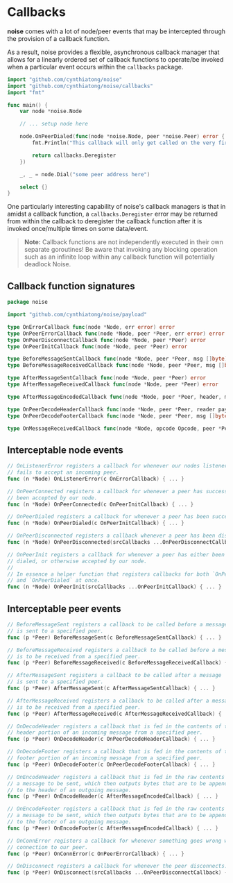 # Callbacks

**noise** comes with a lot of node/peer events that may be intercepted through the provision of a callback function.

As a result, noise provides a flexible, asynchronous callback manager that allows for a linearly ordered set of
callback functions to operate/be invoked when a particular event occurs within the `callbacks` package.

```go
import "github.com/cynthiatong/noise"
import "github.com/cynthiatong/noise/callbacks"
import "fmt"

func main() {
    var node *noise.Node

    // ... setup node here

    node.OnPeerDialed(func(node *noise.Node, peer *noise.Peer) error {
        fmt.Println("This callback will only get called on the very first peer dialed!")

    	return callbacks.Deregister
    })

    _, _ = node.Dial("some peer address here")

    select {}
}
```

One particularly interesting capability of noise's callback managers is that in amidst a callback function, a `callbacks.Deregister` error
may be returned from within the callback to deregister the callback function after it is invoked once/multiple times on some data/event.

> **Note:** Callback functions are not independently executed in their own separate goroutines! Be aware that invoking any blocking operation such as an infinite loop within any callback function will potentially deadlock Noise.

## Callback function signatures

```go
package noise

import "github.com/cynthiatong/noise/payload"

type OnErrorCallback func(node *Node, err error) error
type OnPeerErrorCallback func(node *Node, peer *Peer, err error) error
type OnPeerDisconnectCallback func(node *Node, peer *Peer) error
type OnPeerInitCallback func(node *Node, peer *Peer) error

type BeforeMessageSentCallback func(node *Node, peer *Peer, msg []byte) ([]byte, error)
type BeforeMessageReceivedCallback func(node *Node, peer *Peer, msg []byte) ([]byte, error)

type AfterMessageSentCallback func(node *Node, peer *Peer) error
type AfterMessageReceivedCallback func(node *Node, peer *Peer) error

type AfterMessageEncodedCallback func(node *Node, peer *Peer, header, msg []byte) ([]byte, error)

type OnPeerDecodeHeaderCallback func(node *Node, peer *Peer, reader payload.Reader) error
type OnPeerDecodeFooterCallback func(node *Node, peer *Peer, msg []byte, reader payload.Reader) error

type OnMessageReceivedCallback func(node *Node, opcode Opcode, peer *Peer, message Message) error
```

## Interceptable node events

```go
// OnListenerError registers a callback for whenever our nodes listener
// fails to accept an incoming peer.
func (n *Node) OnListenerError(c OnErrorCallback) { ... }

// OnPeerConnected registers a callback for whenever a peer has successfully
// been accepted by our node.
func (n *Node) OnPeerConnected(c OnPeerInitCallback) { ... }

// OnPeerDialed registers a callback for whenever a peer has been successfully dialed.
func (n *Node) OnPeerDialed(c OnPeerInitCallback) { ... }

// OnPeerDisconnected registers a callback whenever a peer has been disconnected.
func (n *Node) OnPeerDisconnected(srcCallbacks ...OnPeerDisconnectCallback) { ... }

// OnPeerInit registers a callback for whenever a peer has either been successfully
// dialed, or otherwise accepted by our node.
//
// In essence a helper function that registers callbacks for both `OnPeerConnected`
// and `OnPeerDialed` at once.
func (n *Node) OnPeerInit(srcCallbacks ...OnPeerInitCallback) { ... }
```

## Interceptable peer events

```go
// BeforeMessageSent registers a callback to be called before a message
// is sent to a specified peer.
func (p *Peer) BeforeMessageSent(c BeforeMessageSentCallback) { ... }

// BeforeMessageReceived registers a callback to be called before a message
// is to be received from a specified peer.
func (p *Peer) BeforeMessageReceived(c BeforeMessageReceivedCallback) { ... }

// AfterMessageSent registers a callback to be called after a message
// is sent to a specified peer.
func (p *Peer) AfterMessageSent(c AfterMessageSentCallback) { ... }

// AfterMessageReceived registers a callback to be called after a message
// is to be received from a specified peer.
func (p *Peer) AfterMessageReceived(c AfterMessageReceivedCallback) { ... }

// OnDecodeHeader registers a callback that is fed in the contents of the
// header portion of an incoming message from a specified peer.
func (p *Peer) OnDecodeHeader(c OnPeerDecodeHeaderCallback) { ... }

// OnDecodeFooter registers a callback that is fed in the contents of the
// footer portion of an incoming message from a specified peer.
func (p *Peer) OnDecodeFooter(c OnPeerDecodeFooterCallback) { ... }

// OnEncodeHeader registers a callback that is fed in the raw contents of
// a message to be sent, which then outputs bytes that are to be appended
// to the header of an outgoing message.
func (p *Peer) OnEncodeHeader(c AfterMessageEncodedCallback) { ... }

// OnEncodeFooter registers a callback that is fed in the raw contents of
// a message to be sent, which then outputs bytes that are to be appended
// to the footer of an outgoing message.
func (p *Peer) OnEncodeFooter(c AfterMessageEncodedCallback) { ... }

// OnConnError registers a callback for whenever something goes wrong with the
// connection to our peer.
func (p *Peer) OnConnError(c OnPeerErrorCallback) { ... }

// OnDisconnect registers a callback for whenever the peer disconnects.
func (p *Peer) OnDisconnect(srcCallbacks ...OnPeerDisconnectCallback) { ... }
```